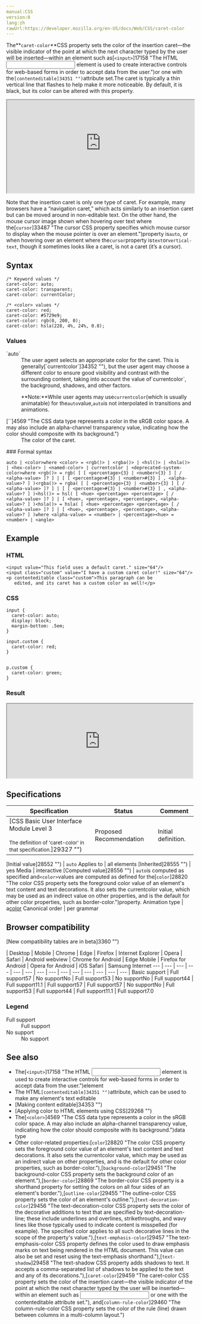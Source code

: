 ```yaml
---
manual:CSS
version:0
lang:zh
rawUrl:https://developer.mozilla.org/en-US/docs/Web/CSS/caret-color
---
```






The**`caret-color`**CSS property sets the color of the insertion caret—the visible indicator of the point at which the next character typed by the user will be inserted—within an element such as[`<input>`]17158 "The HTML <input> element is used to create interactive controls for web-based forms in order to accept data from the user.")or one with the`[contenteditable]34351 "")`attribute set.The caret is typically a thin vertical line that flashes to help make it more noticeable. By default, it is black, but its color can be altered with this property.

<iframe src='https://interactive-examples.mdn.mozilla.net/pages/css/caret-color.html' width='100%' height='250'></iframe>


Note that the insertion caret is only one type of caret. For example, many browsers have a “navigation caret,” which acts similarly to an insertion caret but can be moved around in non-editable text. On the other hand, the mouse cursor image shown when hovering over text where the[`cursor`]33487 "The cursor CSS property specifies which mouse cursor to display when the mouse pointer is over an element.")property is`auto`, or when hovering over an element where the`cursor`property is`text`or`vertical-text`, though it sometimes looks like a caret, is not a caret (it’s a cursor).


## Syntax<a name="Syntax"></a>

```
/* Keyword values */
caret-color: auto;
caret-color: transparent;
caret-color: currentColor;

/* <color> values */
caret-color: red;
caret-color: #5729e9;
caret-color: rgb(0, 200, 0);
caret-color: hsla(228, 4%, 24%, 0.8);
```

### Values<a name="Values"></a>
<dl><dt id=''>`auto`</dt><dd>The user agent selects an appropriate color for the caret. This is generally[`currentcolor`]34352 ""), but the user agent may choose a different color to ensure good visibility and contrast with the surrounding content, taking into account the value of`currentcolor`, the background, shadows, and other factors.

**Note:**While user agents may use`currentcolor`(which is usually animatable) for the`auto`value,`auto`is not interpolated in transitions and animations.


</dd><dt id=''>[`<color>`]4569 "The <color> CSS data type represents a color in the sRGB color space. A <color> may also include an alpha-channel transparency value, indicating how the color should composite with its background.")</dt><dd>The color of the caret.</dd></dl>
### Formal syntax<a name="Formal_syntax"></a>

```
auto | <color>where <color> = <rgb()> | <rgba()> | <hsl()> | <hsla()> | <hex-color> | <named-color> | currentcolor | <deprecated-system-color>where <rgb()> = rgb( [ [ <percentage>{3} | <number>{3} ] [ / <alpha-value> ]? ] | [ [ <percentage>#{3} | <number>#{3} ] , <alpha-value>? ] )<rgba()> = rgba( [ [ <percentage>{3} | <number>{3} ] [ / <alpha-value> ]? ] | [ [ <percentage>#{3} | <number>#{3} ] , <alpha-value>? ] )<hsl()> = hsl( [ <hue> <percentage> <percentage> [ / <alpha-value> ]? ] | [ <hue>, <percentage>, <percentage>, <alpha-value>? ] )<hsla()> = hsla( [ <hue> <percentage> <percentage> [ / <alpha-value> ]? ] | [ <hue>, <percentage>, <percentage>, <alpha-value>? ] )where <alpha-value> = <number> | <percentage><hue> = <number> | <angle>
```

## Example<a name="Example"></a>

### HTML<a name="HTML"></a>

```
<input value="This field uses a default caret." size="64"/>
<input class="custom" value="I have a custom caret color!" size="64"/>
<p contenteditable class="custom">This paragraph can be
   edited, and its caret has a custom color as well!</p>
```

### CSS<a name="CSS"></a>

```
input {
  caret-color: auto;
  display: block;
  margin-bottom: .5em;
}

input.custom {
  caret-color: red;
}


p.custom {
  caret-color: green;
}
```

### Result<a name="Result"></a>


<iframe src='https://mdn.mozillademos.org/en-US/docs/Web/CSS/caret-color$samples/Example?revision=1362662' width='500' height='200'></iframe>



## Specifications<a name="Specifications"></a>

Specification | Status | Comment 
 ---  |  ---  |  ---  | 
[CSS Basic User Interface Module Level 3<br></br><small>The definition of &#39;caret-color&#39; in that specification.</small>]29327 "") | Proposed Recommendation | Initial definition. 


[Initial value]28552 "") | `auto` 
Applies to | all elements 
[Inherited]28555 "") | yes 
Media | interactive 
[Computed value]28556 "") | `auto`is computed as specified and`<color>`values are computed as defined for the[`color`]28820 "The color CSS property sets the foreground color value of an element's text content and text decorations. It also sets the currentcolor value, which may be used as an indirect value on other properties, and is the default for other color properties, such as border-color.")property. 
Animation type | a[color](%4569#Interpolation "Values of the <color> CSS data type are interpolated on each of their red, green, blue components, each handled as a real, floating-point number. Note that interpolation of colors happens in the alpha-premultiplied sRGBA color space to prevent unexpected grey colors to appear.") 
Canonical order | per grammar 


## Browser compatibility<a name="Browser_compatibility"></a>




[New compatibility tables are in beta<i></i>]3360 "")

 | <abbr>Desktop<i></i></abbr> | <abbr>Mobile<i></i></abbr> 
 | <abbr>Chrome<i></i></abbr> | <abbr>Edge<i></i></abbr> | <abbr>Firefox<i></i></abbr> | <abbr>Internet Explorer<i></i></abbr> | <abbr>Opera<i></i></abbr> | <abbr>Safari<i></i></abbr> | <abbr>Android webview<i></i></abbr> | <abbr>Chrome for Android<i></i></abbr> | <abbr>Edge Mobile<i></i></abbr> | <abbr>Firefox for Android<i></i></abbr> | <abbr>Opera for Android<i></i></abbr> | <abbr>iOS Safari<i></i></abbr> | <abbr>Samsung Internet<i></i></abbr> 
 ---  |  ---  |  ---  |  ---  |  ---  |  ---  |  ---  |  ---  |  ---  |  ---  |  ---  |  ---  |  ---  |  ---  | 
Basic support | <abbr>Full support</abbr>57 | <abbr>No support</abbr>No | <abbr>Full support</abbr>53 | <abbr>No support</abbr>No | <abbr>Full support</abbr>44 | <abbr>Full support</abbr>11.1 | <abbr>Full support</abbr>57 | <abbr>Full support</abbr>57 | <abbr>No support</abbr>No | <abbr>Full support</abbr>53 | <abbr>Full support</abbr>44 | <abbr>Full support</abbr>11.1 | <abbr>Full support</abbr>7.0 


### Legend<a name="Legend"></a>
<dl><dt id=''><abbr>Full support</abbr></dt><dd>Full support</dd><dt id=''><abbr>No support</abbr></dt><dd>No support</dd></dl>










## See also<a name="See_also"></a>

* The[`<input>`]17158 "The HTML <input> element is used to create interactive controls for web-based forms in order to accept data from the user.")element
* The HTML`[contenteditable]34351 "")`attribute, which can be used to make any element&#39;s text editable
* [Making content editable]34353 "")
* [Applying color to HTML elements using CSS]29268 "")
* The[`<color>`]4569 "The <color> CSS data type represents a color in the sRGB color space. A <color> may also include an alpha-channel transparency value, indicating how the color should composite with its background.")data type
* Other color-related properties:[`color`]28820 "The color CSS property sets the foreground color value of an element's text content and text decorations. It also sets the currentcolor value, which may be used as an indirect value on other properties, and is the default for other color properties, such as border-color."),[`background-color`]29451 "The background-color CSS property sets the background color of an element."),[`border-color`]28869 "The border-color CSS property is a shorthand property for setting the colors on all four sides of an element's border."),[`outline-color`]29455 "The outline-color CSS property sets the color of an element's outline."),[`text-decoration-color`]29456 "The text-decoration-color CSS property sets the color of the decorative additions to text that are specified by text-decoration-line; these include underlines and overlines, strikethroughs, and wavy lines like those typically used to indicate content is misspelled (for example). The specified color applies to all such decorative lines in the scope of the property's value."),[`text-emphasis-color`]29457 "The text-emphasis-color CSS property defines the color used to draw emphasis marks on text being rendered in the HTML document. This value can also be set and reset using the text-emphasis shorthand."),[`text-shadow`]29458 "The text-shadow CSS property adds shadows to text. It accepts a comma-separated list of shadows to be applied to the text and any of its decorations."),[`caret-color`]29459 "The caret-color CSS property sets the color of the insertion caret—the visible indicator of the point at which the next character typed by the user will be inserted—within an element such as <input> or one with the contenteditable attribute set."), and[`column-rule-color`]29460 "The column-rule-color CSS property sets the color of the rule (line) drawn between columns in a multi-column layout.")



